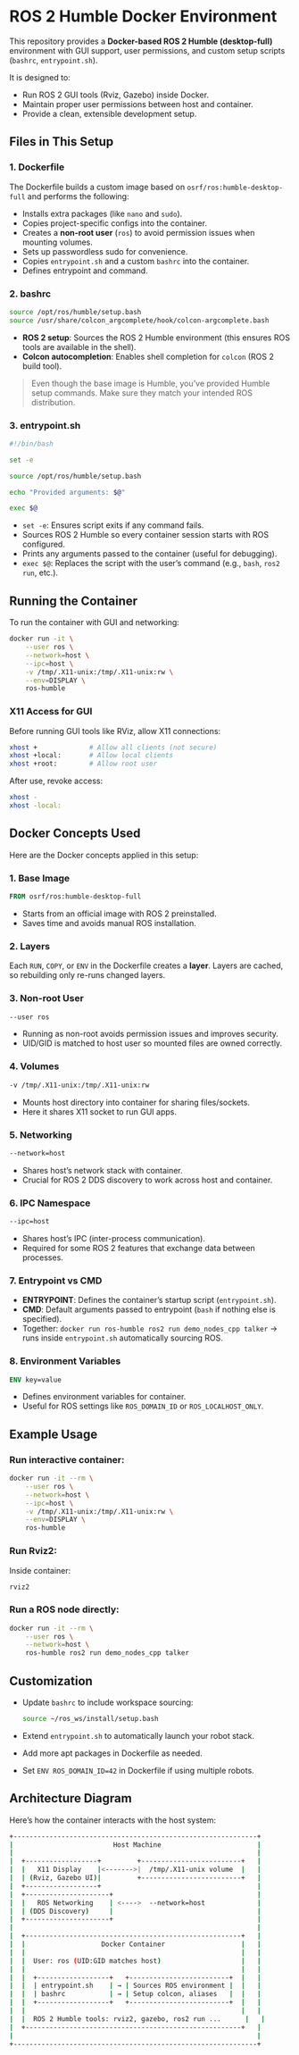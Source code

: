 # ROS 2 Humble Docker Environment

This repository provides a **Docker-based ROS 2 Humble (desktop-full)** environment with GUI support, user permissions, and custom setup scripts (`bashrc`, `entrypoint.sh`).

It is designed to:

* Run ROS 2 GUI tools (Rviz, Gazebo) inside Docker.
* Maintain proper user permissions between host and container.
* Provide a clean, extensible development setup.

## Files in This Setup

### 1. **Dockerfile**

The Dockerfile builds a custom image based on `osrf/ros:humble-desktop-full` and performs the following:

* Installs extra packages (like `nano` and `sudo`).
* Copies project-specific configs into the container.
* Creates a **non-root user** (`ros`) to avoid permission issues when mounting volumes.
* Sets up passwordless sudo for convenience.
* Copies `entrypoint.sh` and a custom `bashrc` into the container.
* Defines entrypoint and command.

### 2. **bashrc**

```bash
source /opt/ros/humble/setup.bash
source /usr/share/colcon_argcomplete/hook/colcon-argcomplete.bash
```

* **ROS 2 setup**: Sources the ROS 2 Humble environment (this ensures ROS tools are available in the shell).
* **Colcon autocompletion**: Enables shell completion for `colcon` (ROS 2 build tool).

> Even though the base image is Humble, you’ve provided Humble setup commands. Make sure they match your intended ROS distribution.

### 3. **entrypoint.sh**

```bash
#!/bin/bash

set -e

source /opt/ros/humble/setup.bash

echo "Provided arguments: $@"

exec $@
```

* `set -e`: Ensures script exits if any command fails.
* Sources ROS 2 Humble so every container session starts with ROS configured.
* Prints any arguments passed to the container (useful for debugging).
* `exec $@`: Replaces the script with the user’s command (e.g., `bash`, `ros2 run`, etc.).

## Running the Container

To run the container with GUI and networking:

```bash
docker run -it \
    --user ros \
    --network=host \
    --ipc=host \
    -v /tmp/.X11-unix:/tmp/.X11-unix:rw \
    --env=DISPLAY \
    ros-humble
```

### X11 Access for GUI

Before running GUI tools like RViz, allow X11 connections:

```bash
xhost +             # Allow all clients (not secure)
xhost +local:       # Allow local clients
xhost +root:        # Allow root user
```

After use, revoke access:

```bash
xhost -
xhost -local:
```

## Docker Concepts Used

Here are the Docker concepts applied in this setup:

### 1. **Base Image**

```dockerfile
FROM osrf/ros:humble-desktop-full
```

* Starts from an official image with ROS 2 preinstalled.
* Saves time and avoids manual ROS installation.

### 2. **Layers**

Each `RUN`, `COPY`, or `ENV` in the Dockerfile creates a **layer**.
Layers are cached, so rebuilding only re-runs changed layers.

### 3. **Non-root User**

```dockerfile
--user ros
```

* Running as non-root avoids permission issues and improves security.
* UID/GID is matched to host user so mounted files are owned correctly.

### 4. **Volumes**

```bash
-v /tmp/.X11-unix:/tmp/.X11-unix:rw
```

* Mounts host directory into container for sharing files/sockets.
* Here it shares X11 socket to run GUI apps.

### 5. **Networking**

```bash
--network=host
```

* Shares host’s network stack with container.
* Crucial for ROS 2 DDS discovery to work across host and container.

### 6. **IPC Namespace**

```bash
--ipc=host
```

* Shares host’s IPC (inter-process communication).
* Required for some ROS 2 features that exchange data between processes.

### 7. **Entrypoint vs CMD**

* **ENTRYPOINT**: Defines the container’s startup script (`entrypoint.sh`).
* **CMD**: Default arguments passed to entrypoint (`bash` if nothing else is specified).
* Together: `docker run ros-humble ros2 run demo_nodes_cpp talker`
  → runs inside `entrypoint.sh` automatically sourcing ROS.

### 8. **Environment Variables**

```dockerfile
ENV key=value
```

* Defines environment variables for container.
* Useful for ROS settings like `ROS_DOMAIN_ID` or `ROS_LOCALHOST_ONLY`.

## Example Usage

### Run interactive container:

```bash
docker run -it --rm \
    --user ros \
    --network=host \
    --ipc=host \
    -v /tmp/.X11-unix:/tmp/.X11-unix:rw \
    --env=DISPLAY \
    ros-humble
```

### Run Rviz2:

Inside container:

```bash
rviz2
```

### Run a ROS node directly:

```bash
docker run -it --rm \
    --user ros \
    --network=host \
    ros-humble ros2 run demo_nodes_cpp talker
```

## Customization

* Update `bashrc` to include workspace sourcing:

  ```bash
  source ~/ros_ws/install/setup.bash
  ```
* Extend `entrypoint.sh` to automatically launch your robot stack.
* Add more apt packages in Dockerfile as needed.
* Set `ENV ROS_DOMAIN_ID=42` in Dockerfile if using multiple robots.

## Architecture Diagram

Here’s how the container interacts with the host system:

```bash
+-------------------------------------------------------------+
|                         Host Machine                        |
|                                                             |
|  +------------------+         +-------------------------+   |
|  |   X11 Display    |<------->|  /tmp/.X11-unix volume  |   |
|  | (Rviz, Gazebo UI)|         +-------------------------+   |
|  +------------------+                                       |
|  +---------------------+                                    |
|  |   ROS Networking    | <---->  --network=host             |
|  | (DDS Discovery)     |                                    |
|  +---------------------+                                    |
|                                                             |
|  +------------------------------------------------------+   |
|  |                   Docker Container                   |   |
|  |                                                      |   |
|  |  User: ros (UID:GID matches host)                    |   |
|  |                                                      |   |
|  |  +------------------+   +-------------------------+  |   |
|  |  | entrypoint.sh    | → | Sources ROS environment |  |   |
|  |  | bashrc           | → | Setup colcon, aliases   |  |   |
|  |  +------------------+   +-------------------------+  |   |
|  |                                                      |   |
|  |  ROS 2 Humble tools: rviz2, gazebo, ros2 run ...      |   |
|  +------------------------------------------------------+   |
|                                                             |
+-------------------------------------------------------------+
```